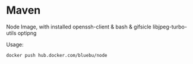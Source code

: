 # Maven

Node Image, with installed openssh-client & bash & gifsicle libjpeg-turbo-utils optipng

Usage:

~~~
docker push hub.docker.com/bluebu/node
~~~


